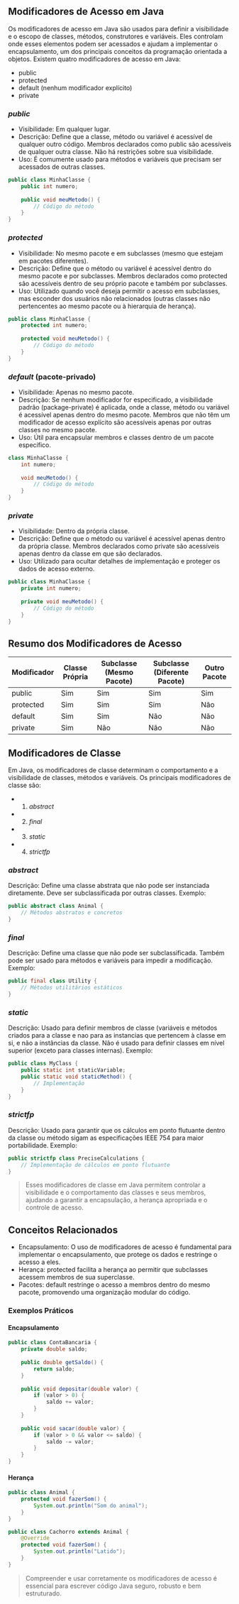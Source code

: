 ## Modificadores de Acesso em Java
Os modificadores de acesso em Java são usados para definir a visibilidade e o escopo de classes, métodos, construtores e variáveis. Eles controlam onde esses elementos podem ser acessados e ajudam a implementar o encapsulamento, um dos principais conceitos da programação orientada a objetos. Existem quatro modificadores de acesso em Java:

- public
- protected
- default (nenhum modificador explícito)
- private

### _public_

- Visibilidade: Em qualquer lugar.
- Descrição: Define que a classe, método ou variável é acessível de qualquer outro código. Membros declarados como public são acessíveis de qualquer outra classe. Não há restrições sobre sua visibilidade.
- Uso: É comumente usado para métodos e variáveis que precisam ser acessados de outras classes.
```java
public class MinhaClasse {
    public int numero;
    
    public void meuMetodo() {
        // Código do método
    }
}
```

### _protected_

- Visibilidade: No mesmo pacote e em subclasses (mesmo que estejam em pacotes diferentes).
- Descrição: Define que o método ou variável é acessível dentro do mesmo pacote e por subclasses. Membros declarados como protected são acessíveis dentro de seu próprio pacote e também por subclasses.
- Uso: Utilizado quando você deseja permitir o acesso em subclasses, mas esconder dos usuários não relacionados (outras classes não pertencentes ao mesmo pacote ou à hierarquia de herança).

```java
public class MinhaClasse {
    protected int numero;
    
    protected void meuMetodo() {
        // Código do método
    }
}
```

### _default_ (pacote-privado)

- Visibilidade: Apenas no mesmo pacote.
- Descrição: Se nenhum modificador for especificado, a visibilidade padrão (package-private) é aplicada, onde a classe, método ou variável é acessível apenas dentro do mesmo pacote. Membros que não têm um modificador de acesso explícito são acessíveis apenas por outras classes no mesmo pacote.
- Uso: Útil para encapsular membros e classes dentro de um pacote específico.

```java
class MinhaClasse {
    int numero;
    
    void meuMetodo() {
        // Código do método
    }
}
```

### _private_

- Visibilidade: Dentro da própria classe.
- Descrição: Define que o método ou variável é acessível apenas dentro da própria classe. Membros declarados como private são acessíveis apenas dentro da classe em que são declarados.
- Uso: Utilizado para ocultar detalhes de implementação e proteger os dados de acesso externo.
```java
public class MinhaClasse {
    private int numero;
    
    private void meuMetodo() {
        // Código do método
    }
}
```

## Resumo dos Modificadores de Acesso
| Modificador |	Classe Própria	| Subclasse (Mesmo Pacote)	| Subclasse (Diferente Pacote)	| Outro Pacote  |
| ----------- | --------------- | ------------------------- | ----------------------------- | ------------- |
|public	      | Sim	            | Sim	                    | Sim	                        |  Sim          |
|protected    | Sim	            | Sim	                    | Sim	                        |  Não          |
|default      | Sim	            | Sim	                    | Não	                        |  Não          |
|private      | Sim	            | Não	                    | Não	                        |  Não          |

## Modificadores de Classe
Em Java, os modificadores de classe determinam o comportamento e a visibilidade de classes, métodos e variáveis. Os principais modificadores de classe são:
- 1. _abstract_
- 2. _final_
- 3. _static_
- 4. _strictfp_  

### _abstract_
Descrição: Define uma classe abstrata que não pode ser instanciada diretamente. Deve ser subclassificada por outras classes.
Exemplo:
```java
public abstract class Animal {
    // Métodos abstratos e concretos
}
```

### _final_
Descrição: Define uma classe que não pode ser subclassificada. Também pode ser usado para métodos e variáveis para impedir a modificação.
Exemplo:
```java
public final class Utility {
    // Métodos utilitários estáticos
}
```

### _static_
Descrição: Usado para definir membros de classe (variáveis e métodos criados para a classe e nao para as instancias que pertencem à classe em si, e não a instâncias da classe. Não é usado para definir classes em nível superior (exceto para classes internas).
Exemplo:
```java
public class MyClass {
    public static int staticVariable;
    public static void staticMethod() {
        // Implementação
    }
}
```

### _strictfp_
Descrição: Usado para garantir que os cálculos em ponto flutuante dentro da classe ou método sigam as especificações IEEE 754 para maior portabilidade.
Exemplo:
```java
public strictfp class PreciseCalculations {
    // Implementação de cálculos em ponto flutuante
}
```
> Esses modificadores de classe em Java permitem controlar a visibilidade e o comportamento das classes e seus membros, ajudando a garantir a encapsulação, a herança apropriada e o controle de acesso.

## Conceitos Relacionados
- Encapsulamento: O uso de modificadores de acesso é fundamental para implementar o encapsulamento, que protege os dados e restringe o acesso a eles.
- Herança: protected facilita a herança ao permitir que subclasses acessem membros de sua superclasse.
- Pacotes: default restringe o acesso a membros dentro do mesmo pacote, promovendo uma organização modular do código.

### Exemplos Práticos
#### Encapsulamento

```java
public class ContaBancaria {
    private double saldo;
    
    public double getSaldo() {
        return saldo;
    }
    
    public void depositar(double valor) {
        if (valor > 0) {
            saldo += valor;
        }
    }
    
    public void sacar(double valor) {
        if (valor > 0 && valor <= saldo) {
            saldo -= valor;
        }
    }
}
```

#### Herança

```java
public class Animal {
    protected void fazerSom() {
        System.out.println("Som do animal");
    }
}

public class Cachorro extends Animal {
    @Override
    protected void fazerSom() {
        System.out.println("Latido");
    }
}
```

> Compreender e usar corretamente os modificadores de acesso é essencial para escrever código Java seguro, robusto e bem estruturado.